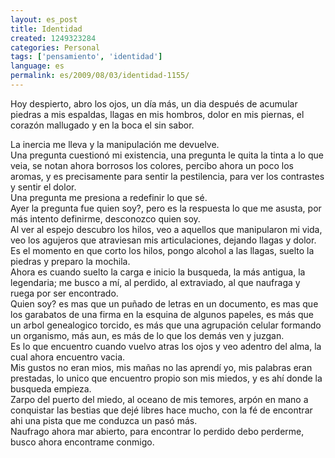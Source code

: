 ```yaml
---
layout: es_post
title: Identidad
created: 1249323284
categories: Personal
tags: ['pensamiento', 'identidad']
language: es
permalink: es/2009/08/03/identidad-1155/
---
```

Hoy despierto, abro los ojos, un día más, un dia después de acumular piedras a mis espaldas, llagas en mis hombros, dolor en mis piernas, el corazón mallugado y en la boca el sin sabor.

La inercia me lleva y la manipulación me devuelve.   
Una pregunta cuestionó mi existencia, una pregunta le quita la tinta a lo que veia, se notan ahora borrosos los colores, percibo ahora un poco los aromas, y es precisamente para sentir la pestilencia, para ver los contrastes y sentir el dolor.   
Una pregunta me presiona a redefinir lo que sé.   
Ayer la pregunta fue quien soy?, pero es la respuesta lo que me asusta, por más intento definirme, desconozco quien soy.    
Al ver al espejo descubro los hilos, veo a aquellos que manipularon mi vida, veo los agujeros que atraviesan mis articulaciones, dejando llagas y dolor.   
Es el momento en que corto los hilos, pongo alcohol a las llagas, suelto la piedras y preparo la mochila.    
Ahora es cuando suelto la carga e inicio la busqueda, la más antigua, la legendaria; me busco a mí, al perdido, al extraviado, al que naufraga y ruega por ser encontrado.    
Quien soy? es mas que un puñado de letras en un documento, es mas que los garabatos de una firma en la esquina de algunos papeles, es más que un arbol genealogico torcido, es más que una agrupación celular formando un organismo, más aun, es más de lo que los demás ven y juzgan.    
Es lo que encuentro cuando vuelvo atras los ojos y veo adentro del alma, la cual ahora encuentro vacia.    
Mis gustos no eran mios, mis mañas no las aprendí yo, mis palabras eran prestadas, lo unico que encuentro propio son mis miedos, y es ahí donde la busqueda empieza.    
Zarpo del puerto del miedo, al oceano de mis temores, arpón en mano a conquistar las bestias que dejé libres hace mucho, con la fé de encontrar ahi una pista que me conduzca un pasó más.   
Naufrago ahora mar abierto, para encontrar lo perdido debo perderme, busco ahora encontrame conmigo.

